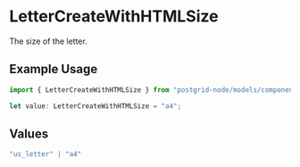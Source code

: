 # LetterCreateWithHTMLSize

The size of the letter.

## Example Usage

```typescript
import { LetterCreateWithHTMLSize } from "postgrid-node/models/components";

let value: LetterCreateWithHTMLSize = "a4";
```

## Values

```typescript
"us_letter" | "a4"
```